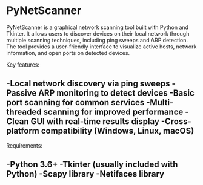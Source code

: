 # PyNetScanner
PyNetScanner is a graphical network scanning tool built with Python and Tkinter. It allows users to discover devices on their local network through multiple scanning techniques, including ping sweeps and ARP detection. The tool provides a user-friendly interface to visualize active hosts, network information, and open ports on detected devices.

Key features:

-Local network discovery via ping sweeps
-Passive ARP monitoring to detect devices
-Basic port scanning for common services
-Multi-threaded scanning for improved performance
-Clean GUI with real-time results display
-Cross-platform compatibility (Windows, Linux, macOS)
-

Requirements:

-Python 3.6+
-Tkinter (usually included with Python)
-Scapy library
-Netifaces library
-
